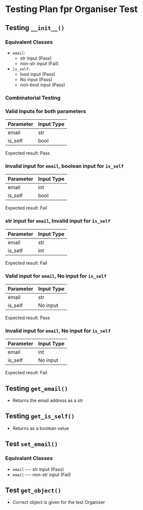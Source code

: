 # Testing Plan fpr Organiser Test

## Testing `__init__()`

### Equivalent Classes
- `email`:
    - str input (Pass)
    - non-str input (Fail)
- `is_self`:
    - bool input (Pass)
    - No input (Pass)
    - non-bool input (Pass)

### Combinatorial Testing

### Valid Inputs for both parameters
| Parameter | Input Type |
|-----------|------------|
| email     | str        |
| is_self   | bool       |

Expected result:  Pass

### Invalid input for `email`, boolean input for `is_self`

| Parameter | Input Type |
|-----------|------------|
| email     | int        |
| is_self   | bool       |

Expected result: Fail

### str input for `email`, Invalid input for `is_self`

| Parameter | Input Type |
|-----------|------------|
| email     | str        |
| is_self   | int        |

Expected result: Fail

### Valid input for `email`, No input for `is_self`
| Parameter | Input Type |
|-----------|------------|
| email     | str        |
| is_self   | No input   |

Expected result: Pass

### Invalid input for `email`, No input for `is_self`

| Parameter | Input Type |
|-----------|------------|
| email     | int        |
| is_self   | No input   |

Expected result: Fail

## Testing `get_email()`
- Returns the email address as a str

## Testing `get_is_self()`
- Returns as a boolean value

## Test `set_email()`
### Equivalant Classes
- `email` --- str input (Pass)
- `email` --- non-str input (Fail)

## Test `get_object()`
- Correct object is given for the test Organiser
